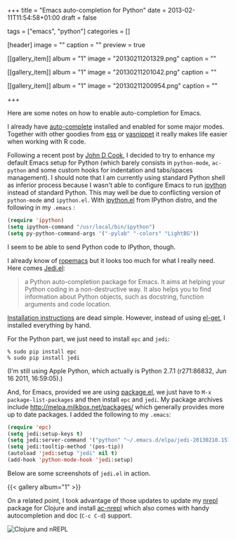 +++
title = "Emacs auto-completion for Python"
date = 2013-02-11T11:54:58+01:00
draft = false

tags = ["emacs", "python"]
categories = []

[header]
image = ""
caption = ""
preview = true

[[gallery_item]]
album = "1"
image = "20130211201329.png"
caption = ""

[[gallery_item]]
album = "1"
image = "20130211201042.png"
caption = ""

[[gallery_item]]
album = "1"
image = "20130211200954.png"
caption = ""


+++

Here are some notes on how to enable auto-completion for Emacs.

I already have [auto-complete](http://emacswiki.org/emacs/AutoComplete) installed and enabled for some major modes. Together with other goodies from [ess](http://ess.r-project.org) or [yasnippet](http://code.google.com/p/yasnippet/) it really makes life easier when working with R code.

Following a recent post by [John D Cook](http://www.johndcook.com/blog/2013/01/29/python-emacs-setup/), I decided to try to enhance my default Emacs setup for Python (which barely consists in `python-mode`, `ac-python` and some custom hooks for indentation and tabs/spaces management). I should note that I am currently using standard Python shell as inferior process because I wasn't able to configure Emacs to run [ipython](http://ipython.org) instead of standard Python. This may well be due to conflicting version of `python-mode` and `ipython.el`. With [ipython.el](https://raw.github.com/ipython/ipython/master/docs/emacs/ipython.el) from IPython distro, and the following in my `.emacs` :

```lisp
(require 'ipython)
(setq ipython-command "/usr/local/bin/ipython")
(setq py-python-command-args '("-pylab" "-colors" "LightBG"))
```

I seem to be able to send Python code to IPython, though.

I already know of [ropemacs](http://rope.sourceforge.net/ropemacs.html) but it looks too much for what I really need. Here comes [Jedi.el](https://github.com/tkf/emacs-jedi):

> a Python auto-completion package for Emacs. It aims at helping your Python coding in a non-destructive way. It also helps you to find information about Python objects, such as docstring, function arguments and code location.

[Installation instructions](http://tkf.github.com/emacs-jedi/) are dead simple. However, instead of using [el-get](https://github.com/dimitri/el-get), I installed everything by hand.

For the Python part, we just need to install `epc` and `jedi`:

```
% sudo pip install epc
% sudo pip install jedi
```

(I'm still using Apple Python, which actually is Python 2.7.1 (r271:86832, Jun 16 2011, 16:59:05).)

And, for Emacs, provided we are using [package.el](http://emacswiki.org/emacs/ELPA), we just have to `M-x package-list-packages` and then install `epc` and `jedi`. My package archives include <http://melpa.milkbox.net/packages/> which generally provides more up to date packages. I added the following to my `.emacs`:

```lisp
(require 'epc)
(setq jedi:setup-keys t)
(setq jedi:server-command '("python" "~/.emacs.d/elpa/jedi-20130210.1518/jediepcserver.py"))
(setq jedi:tooltip-method '(pos-tip))
(autoload 'jedi:setup "jedi" nil t)
(add-hook 'python-mode-hook 'jedi:setup)
```

Below are some screenshots of `jedi.el` in action.

{{< gallery album="1" >}}

On a related point, I took advantage of those updates to update my [nrepl](https://github.com/kingtim/nrepl.el) package for Clojure and install [ac-nrepl](https://github.com/purcell/ac-nrepl) which also comes with handy autocompletion and doc (`C-c C-d`) support.

![Clojure and nREPL](/img/20130211211212.png)
